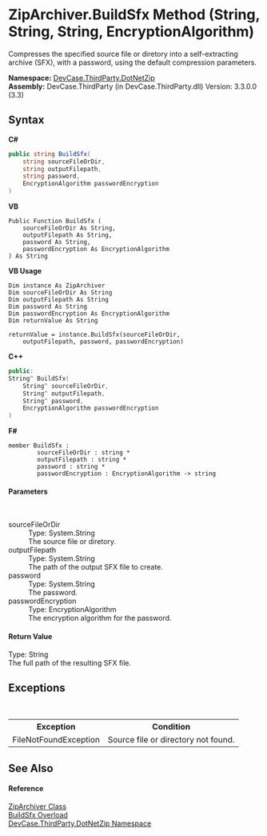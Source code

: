 # ZipArchiver.BuildSfx Method (String, String, String, EncryptionAlgorithm)
 

Compresses the specified source file or diretory into a self-extracting archive (SFX), with a password, using the default compression parameters.

**Namespace:**&nbsp;<a href="N_DevCase_ThirdParty_DotNetZip">DevCase.ThirdParty.DotNetZip</a><br />**Assembly:**&nbsp;DevCase.ThirdParty (in DevCase.ThirdParty.dll) Version: 3.3.0.0 (3.3)

## Syntax

**C#**<br />
``` C#
public string BuildSfx(
	string sourceFileOrDir,
	string outputFilepath,
	string password,
	EncryptionAlgorithm passwordEncryption
)
```

**VB**<br />
``` VB
Public Function BuildSfx ( 
	sourceFileOrDir As String,
	outputFilepath As String,
	password As String,
	passwordEncryption As EncryptionAlgorithm
) As String
```

**VB Usage**<br />
``` VB Usage
Dim instance As ZipArchiver
Dim sourceFileOrDir As String
Dim outputFilepath As String
Dim password As String
Dim passwordEncryption As EncryptionAlgorithm
Dim returnValue As String

returnValue = instance.BuildSfx(sourceFileOrDir, 
	outputFilepath, password, passwordEncryption)
```

**C++**<br />
``` C++
public:
String^ BuildSfx(
	String^ sourceFileOrDir, 
	String^ outputFilepath, 
	String^ password, 
	EncryptionAlgorithm passwordEncryption
)
```

**F#**<br />
``` F#
member BuildSfx : 
        sourceFileOrDir : string * 
        outputFilepath : string * 
        password : string * 
        passwordEncryption : EncryptionAlgorithm -> string 

```


#### Parameters
&nbsp;<dl><dt>sourceFileOrDir</dt><dd>Type: System.String<br />The source file or diretory.</dd><dt>outputFilepath</dt><dd>Type: System.String<br />The path of the output SFX file to create.</dd><dt>password</dt><dd>Type: System.String<br />The password.</dd><dt>passwordEncryption</dt><dd>Type: EncryptionAlgorithm<br />The encryption algorithm for the password.</dd></dl>

#### Return Value
Type: String<br />The full path of the resulting SFX file.

## Exceptions
&nbsp;<table><tr><th>Exception</th><th>Condition</th></tr><tr><td>FileNotFoundException</td><td>Source file or directory not found.</td></tr></table>

## See Also


#### Reference
<a href="T_DevCase_ThirdParty_DotNetZip_ZipArchiver">ZipArchiver Class</a><br /><a href="Overload_DevCase_ThirdParty_DotNetZip_ZipArchiver_BuildSfx">BuildSfx Overload</a><br /><a href="N_DevCase_ThirdParty_DotNetZip">DevCase.ThirdParty.DotNetZip Namespace</a><br />